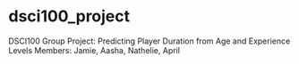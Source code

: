 # dsci100_project
DSCI100 Group Project: Predicting Player Duration from Age and Experience Levels
Members: Jamie, Aasha, Nathelie, April

